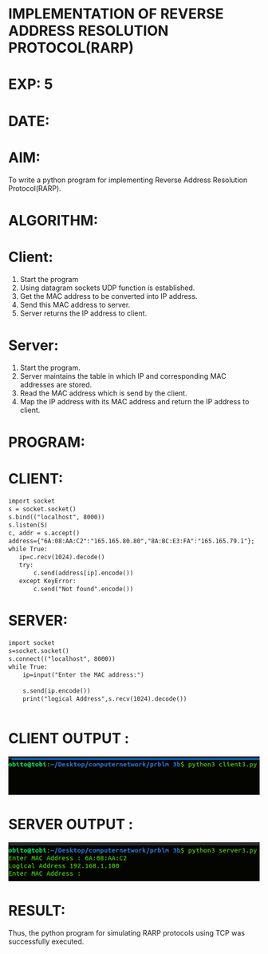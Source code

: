 # IMPLEMENTATION OF REVERSE ADDRESS RESOLUTION PROTOCOL(RARP)

# EXP: 5

# DATE:

# AIM:
To write a python program for implementing  Reverse Address Resolution Protocol(RARP).

# ALGORITHM:
# Client:
1. Start the program
2. Using datagram sockets UDP function is established.
3. Get the MAC address to be converted into IP address.
4. Send this MAC address to server.
5. Server returns the IP address to client.
# Server:
1. Start the program.
2. Server maintains the table in which IP and corresponding MAC addresses are stored.
3. Read the MAC address which is send by the client.
4. Map the IP address with its MAC address and return the IP address to client.
# PROGRAM:
# CLIENT:
```python3
import socket
s = socket.socket()
s.bind(("localhost", 8000))
s.listen(5)
c, addr = s.accept()
address={"6A:08:AA:C2":"165.165.80.80","8A:BC:E3:FA":"165.165.79.1"};
while True:
   ip=c.recv(1024).decode()
   try:
       c.send(address[ip].encode())
   except KeyError:
       c.send("Not found".encode())

  ```
# SERVER:
```python3
import socket
s=socket.socket()
s.connect(("localhost", 8000))
while True:
    ip=input("Enter the MAC address:")
     
    s.send(ip.encode())
    print("logical Address",s.recv(1024).decode())


```
   
# CLIENT OUTPUT : 
![output](C4.png)

# SERVER OUTPUT :
![output](S4.png)


# RESULT:
Thus, the python program for simulating RARP protocols using TCP was successfully
executed.


